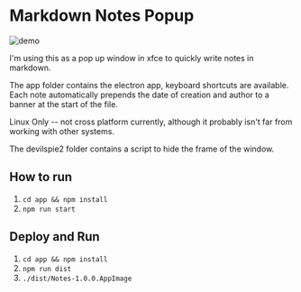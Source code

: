 # Markdown Notes Popup

![demo](https://user-images.githubusercontent.com/7833164/160223065-33db6274-5296-47e9-9658-c85c50b101bf.gif)


I'm using this as a pop up window in xfce to quickly write notes in markdown.

The app folder contains the electron app, keyboard shortcuts are available. Each note automatically prepends the date of creation and author to a banner at the start of the file.

Linux Only -- not cross platform currently, although it probably isn't far from working with other systems.


The devilspie2 folder contains a script to hide the frame of the window.


## How to run

1. `cd app && npm install`
2. `npm run start`

## Deploy and Run
1. `cd app && npm install`
2. `npm run dist`
3. `./dist/Notes-1.0.0.AppImage`
